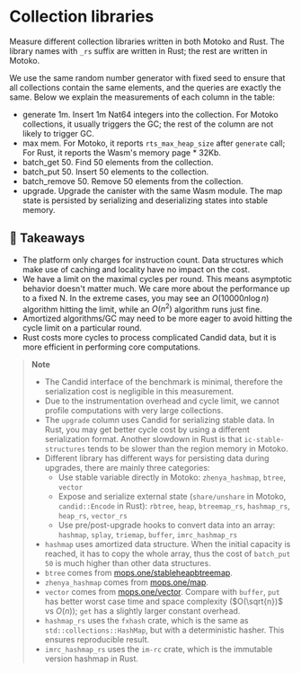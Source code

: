 # Collection libraries

Measure different collection libraries written in both Motoko and Rust. 
The library names with `_rs` suffix are written in Rust; the rest are written in Motoko.

We use the same random number generator with fixed seed to ensure that all collections contain
the same elements, and the queries are exactly the same. Below we explain the measurements of each column in the table:

* generate 1m. Insert 1m Nat64 integers into the collection. For Motoko collections, it usually triggers the GC; the rest of the column are not likely to trigger GC.
* max mem. For Motoko, it reports `rts_max_heap_size` after `generate` call; For Rust, it reports the Wasm's memory page * 32Kb.
* batch_get 50. Find 50 elements from the collection.
* batch_put 50. Insert 50 elements to the collection.
* batch_remove 50. Remove 50 elements from the collection.
* upgrade. Upgrade the canister with the same Wasm module. The map state is persisted by serializing and deserializing states into stable memory.

## **💎 Takeaways**

* The platform only charges for instruction count. Data structures which make use of caching and locality have no impact on the cost.
* We have a limit on the maximal cycles per round. This means asymptotic behavior doesn't matter much. We care more about the performance up to a fixed N. In the extreme cases, you may see an $O(10000 n\log n)$ algorithm hitting the limit, while an $O(n^2)$ algorithm runs just fine.
* Amortized algorithms/GC may need to be more eager to avoid hitting the cycle limit on a particular round.
* Rust costs more cycles to process complicated Candid data, but it is more efficient in performing core computations.

> **Note**
>
> * The Candid interface of the benchmark is minimal, therefore the serialization cost is negligible in this measurement.
> * Due to the instrumentation overhead and cycle limit, we cannot profile computations with very large collections.
> * The `upgrade` column uses Candid for serializing stable data. In Rust, you may get better cycle cost by using a different serialization format. Another slowdown in Rust is that `ic-stable-structures` tends to be slower than the region memory in Motoko.
> * Different library has different ways for persisting data during upgrades, there are mainly three categories:
>   + Use stable variable directly in Motoko: `zhenya_hashmap`, `btree`, `vector`
>   + Expose and serialize external state (`share/unshare` in Motoko, `candid::Encode` in Rust): `rbtree`, `heap`, `btreemap_rs`, `hashmap_rs`, `heap_rs`, `vector_rs`
>   + Use pre/post-upgrade hooks to convert data into an array: `hashmap`, `splay`, `triemap`, `buffer`, `imrc_hashmap_rs`
> * `hashmap` uses amortized data structure. When the initial capacity is reached, it has to copy the whole array, thus the cost of `batch_put 50` is much higher than other data structures.
> * `btree` comes from [mops.one/stableheapbtreemap](https://mops.one/stableheapbtreemap).
> * `zhenya_hashmap` comes from [mops.one/map](https://mops.one/map).
> * `vector` comes from [mops.one/vector](https://mops.one/vector). Compare with `buffer`, `put` has better worst case time and space complexity ($O(\sqrt{n})$ vs $O(n)$); `get` has a slightly larger constant overhead.
> * `hashmap_rs` uses the `fxhash` crate, which is the same as `std::collections::HashMap`, but with a deterministic hasher. This ensures reproducible result.
> * `imrc_hashmap_rs` uses the `im-rc` crate, which is the immutable version hashmap in Rust.

